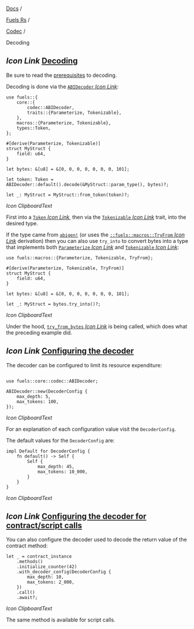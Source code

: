 [Docs](https://docs.fuel.network/) /

[Fuels Rs](https://docs.fuel.network/docs/fuels-rs/) /

[Codec](https://docs.fuel.network/docs/fuels-rs/codec/) /

Decoding

## _Icon Link_ [Decoding](https://docs.fuel.network/docs/fuels-rs/codec/decoding/\#decoding)

Be sure to read the [prerequisites](https://docs.fuel.network/docs/fuels-rs/#prerequisites-for-decodingencoding) to decoding.

Decoding is done via the [`ABIDecoder` _Icon Link_](https://docs.rs/fuels/latest/fuels/core/codec/struct.ABIDecoder.html):

```fuel_Box fuel_Box-idXKMmm-css
use fuels::{
    core::{
        codec::ABIDecoder,
        traits::{Parameterize, Tokenizable},
    },
    macros::{Parameterize, Tokenizable},
    types::Token,
};

#[derive(Parameterize, Tokenizable)]
struct MyStruct {
    field: u64,
}

let bytes: &[u8] = &[0, 0, 0, 0, 0, 0, 0, 101];

let token: Token = ABIDecoder::default().decode(&MyStruct::param_type(), bytes)?;

let _: MyStruct = MyStruct::from_token(token)?;
```

_Icon ClipboardText_

First into a [`Token` _Icon Link_](https://docs.rs/fuels/latest/fuels/types/enum.Token.html), then via the [`Tokenizable` _Icon Link_](https://docs.rs/fuels/latest/fuels/core/traits/trait.Tokenizable.html) trait, into the desired type.

If the type came from [`abigen!`](https://docs.fuel.network/docs/fuels-rs/abigen/) (or uses the [`::fuels::macros::TryFrom` _Icon Link_](https://docs.rs/fuels/latest/fuels/macros/derive.TryFrom.html) derivation) then you can also use `try_into` to convert bytes into a type that implements both [`Parameterize` _Icon Link_](https://docs.rs/fuels/latest/fuels/core/traits/trait.Parameterize.html) and [`Tokenizable` _Icon Link_](https://docs.rs/fuels/latest/fuels/core/traits/trait.Tokenizable.html):

```fuel_Box fuel_Box-idXKMmm-css
use fuels::macros::{Parameterize, Tokenizable, TryFrom};

#[derive(Parameterize, Tokenizable, TryFrom)]
struct MyStruct {
    field: u64,
}

let bytes: &[u8] = &[0, 0, 0, 0, 0, 0, 0, 101];

let _: MyStruct = bytes.try_into()?;
```

_Icon ClipboardText_

Under the hood, [`try_from_bytes` _Icon Link_](https://docs.rs/fuels/latest/fuels/core/codec/fn.try_from_bytes.html) is being called, which does what the preceding example did.

## _Icon Link_ [Configuring the decoder](https://docs.fuel.network/docs/fuels-rs/codec/decoding/\#configuring-the-decoder)

The decoder can be configured to limit its resource expenditure:

```fuel_Box fuel_Box-idXKMmm-css

use fuels::core::codec::ABIDecoder;

ABIDecoder::new(DecoderConfig {
    max_depth: 5,
    max_tokens: 100,
});
```

_Icon ClipboardText_

For an explanation of each configuration value visit the `DecoderConfig`.

The default values for the `DecoderConfig` are:

```fuel_Box fuel_Box-idXKMmm-css
impl Default for DecoderConfig {
    fn default() -> Self {
        Self {
            max_depth: 45,
            max_tokens: 10_000,
        }
    }
}
```

_Icon ClipboardText_

## _Icon Link_ [Configuring the decoder for contract/script calls](https://docs.fuel.network/docs/fuels-rs/codec/decoding/\#configuring-the-decoder-for-contractscript-calls)

You can also configure the decoder used to decode the return value of the contract method:

```fuel_Box fuel_Box-idXKMmm-css
let _ = contract_instance
    .methods()
    .initialize_counter(42)
    .with_decoder_config(DecoderConfig {
        max_depth: 10,
        max_tokens: 2_000,
    })
    .call()
    .await?;
```

_Icon ClipboardText_

The same method is available for script calls.